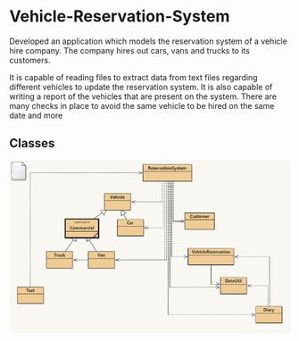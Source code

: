 # Vehicle-Reservation-System
Developed an application which models the reservation system of a vehicle hire company.  The company hires out cars, vans and trucks to its customers.

It is capable of reading files to extract data from text files regarding different vehicles to update the reservation system.
It is also capable of writing  a report of the vehicles that are present on the system. 
There are many checks in place to avoid the same vehicle to be hired on the same date and more

## Classes
![picture](https://github.com/moh-patel/Vehicle-Reservation-System/blob/main/Project.PNG "League")
